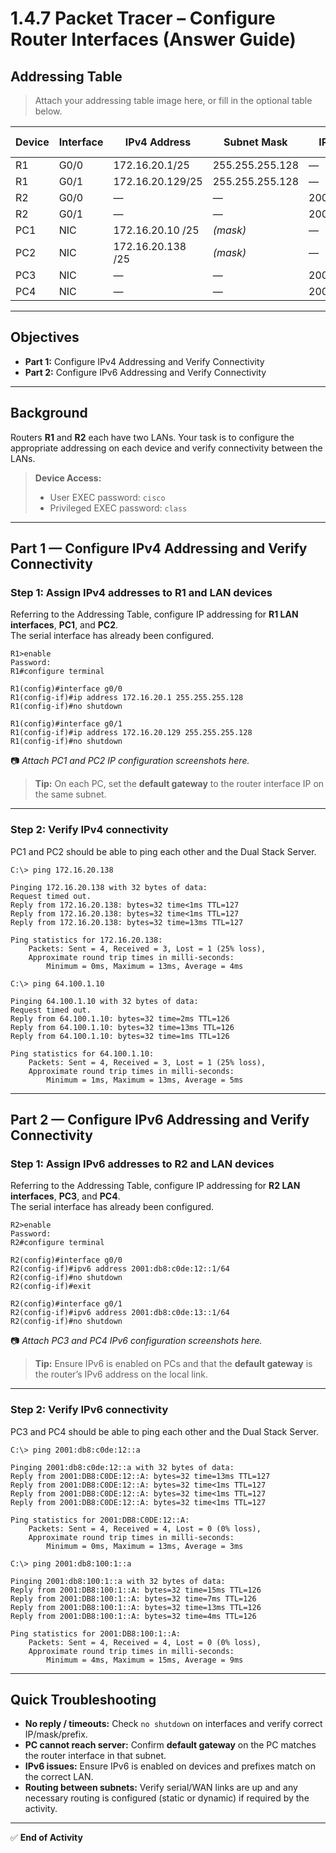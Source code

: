 # 1.4.7 Packet Tracer – Configure Router Interfaces (Answer Guide)

## Addressing Table
> Attach your addressing table image here, or fill in the optional table below.

| Device | Interface | IPv4 Address | Subnet Mask | IPv6 Address/Prefix | Default Gateway |
|---|---|---|---|---|---|
| R1 | G0/0 | 172.16.20.1/25 | 255.255.255.128 | — | — |
| R1 | G0/1 | 172.16.20.129/25 | 255.255.255.128 | — | — |
| R2 | G0/0 | — | — | 2001:db8:c0de:12::1/64 | — |
| R2 | G0/1 | — | — | 2001:db8:c0de:13::1/64 | — |
| PC1 | NIC | 172.16.20.10 /25 | *(mask)* | — | 172.16.20.1 |
| PC2 | NIC | 172.16.20.138 /25 | *(mask)* | — | 172.16.20.129 |
| PC3 | NIC | — | — | 2001:db8:c0de:12::a/64 | fe80::2 |
| PC4 | NIC | — | — | 2001:db8:c0de:13::a/64 | fe80::2 |

---

## Objectives
- **Part 1:** Configure IPv4 Addressing and Verify Connectivity  
- **Part 2:** Configure IPv6 Addressing and Verify Connectivity  

---

## Background
Routers **R1** and **R2** each have two LANs. Your task is to configure the appropriate addressing on each device and verify connectivity between the LANs.

> **Device Access:**  
> - User EXEC password: `cisco`  
> - Privileged EXEC password: `class`  

---

## Part 1 — Configure IPv4 Addressing and Verify Connectivity

### Step 1: Assign IPv4 addresses to R1 and LAN devices
Referring to the Addressing Table, configure IP addressing for **R1 LAN interfaces**, **PC1**, and **PC2**.  
The serial interface has already been configured.

```plaintext
R1>enable
Password: 
R1#configure terminal

R1(config)#interface g0/0
R1(config-if)#ip address 172.16.20.1 255.255.255.128
R1(config-if)#no shutdown

R1(config)#interface g0/1
R1(config-if)#ip address 172.16.20.129 255.255.255.128
R1(config-if)#no shutdown
```

📷 *Attach PC1 and PC2 IP configuration screenshots here.*

> **Tip:** On each PC, set the **default gateway** to the router interface IP on the same subnet.

---

### Step 2: Verify IPv4 connectivity
PC1 and PC2 should be able to ping each other and the Dual Stack Server.

```console
C:\> ping 172.16.20.138

Pinging 172.16.20.138 with 32 bytes of data:
Request timed out.
Reply from 172.16.20.138: bytes=32 time<1ms TTL=127
Reply from 172.16.20.138: bytes=32 time<1ms TTL=127
Reply from 172.16.20.138: bytes=32 time=13ms TTL=127

Ping statistics for 172.16.20.138:
    Packets: Sent = 4, Received = 3, Lost = 1 (25% loss),
    Approximate round trip times in milli-seconds:
        Minimum = 0ms, Maximum = 13ms, Average = 4ms
```

```console
C:\> ping 64.100.1.10

Pinging 64.100.1.10 with 32 bytes of data:
Request timed out.
Reply from 64.100.1.10: bytes=32 time=2ms TTL=126
Reply from 64.100.1.10: bytes=32 time=13ms TTL=126
Reply from 64.100.1.10: bytes=32 time=1ms TTL=126

Ping statistics for 64.100.1.10:
    Packets: Sent = 4, Received = 3, Lost = 1 (25% loss),
    Approximate round trip times in milli-seconds:
        Minimum = 1ms, Maximum = 13ms, Average = 5ms
```

---

## Part 2 — Configure IPv6 Addressing and Verify Connectivity

### Step 1: Assign IPv6 addresses to R2 and LAN devices
Referring to the Addressing Table, configure IP addressing for **R2 LAN interfaces**, **PC3**, and **PC4**.  
The serial interface has already been configured.

```plaintext
R2>enable
Password: 
R2#configure terminal

R2(config)#interface g0/0
R2(config-if)#ipv6 address 2001:db8:c0de:12::1/64
R2(config-if)#no shutdown
R2(config-if)#exit

R2(config)#interface g0/1
R2(config-if)#ipv6 address 2001:db8:c0de:13::1/64
R2(config-if)#no shutdown
```

📷 *Attach PC3 and PC4 IPv6 configuration screenshots here.*

> **Tip:** Ensure IPv6 is enabled on PCs and that the **default gateway** is the router’s IPv6 address on the local link.

---

### Step 2: Verify IPv6 connectivity
PC3 and PC4 should be able to ping each other and the Dual Stack Server.

```console
C:\> ping 2001:db8:c0de:12::a

Pinging 2001:db8:c0de:12::a with 32 bytes of data:
Reply from 2001:DB8:C0DE:12::A: bytes=32 time=13ms TTL=127
Reply from 2001:DB8:C0DE:12::A: bytes=32 time<1ms TTL=127
Reply from 2001:DB8:C0DE:12::A: bytes=32 time<1ms TTL=127
Reply from 2001:DB8:C0DE:12::A: bytes=32 time<1ms TTL=127

Ping statistics for 2001:DB8:C0DE:12::A:
    Packets: Sent = 4, Received = 4, Lost = 0 (0% loss),
    Approximate round trip times in milli-seconds:
        Minimum = 0ms, Maximum = 13ms, Average = 3ms
```

```console
C:\> ping 2001:db8:100:1::a

Pinging 2001:db8:100:1::a with 32 bytes of data:
Reply from 2001:DB8:100:1::A: bytes=32 time=15ms TTL=126
Reply from 2001:DB8:100:1::A: bytes=32 time=7ms TTL=126
Reply from 2001:DB8:100:1::A: bytes=32 time=13ms TTL=126
Reply from 2001:DB8:100:1::A: bytes=32 time=4ms TTL=126

Ping statistics for 2001:DB8:100:1::A:
    Packets: Sent = 4, Received = 4, Lost = 0 (0% loss),
    Approximate round trip times in milli-seconds:
        Minimum = 4ms, Maximum = 15ms, Average = 9ms
```

---

## Quick Troubleshooting
- **No reply / timeouts:** Check `no shutdown` on interfaces and verify correct IP/mask/prefix.
- **PC cannot reach server:** Confirm **default gateway** on the PC matches the router interface in that subnet.
- **IPv6 issues:** Ensure IPv6 is enabled on devices and prefixes match on the correct LAN.
- **Routing between subnets:** Verify serial/WAN links are up and any necessary routing is configured (static or dynamic) if required by the activity.

---

✅ **End of Activity**
